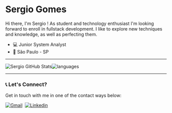 # Sergio Gomes
Hi there, I'm Sergio ! As student and technology enthusiast I'm looking forward to enroll in fullstack development. I like to explore new techniques and knowledge, as well as perfecting them. 

- :computer: Junior System Analyst
- :city_sunset: São Paulo - SP

 
----

![Sergio GitHub Stats](https://github-readme-stats.vercel.app/api/?username=sergioagomes&&show_icons=true&&theme=radical&line_height=27&count_private=true)![languages](https://github-readme-stats.vercel.app/api/top-langs/?username=sergioagomes&hide=scss&layout=compact&theme=radical&&show_icons=true&line_height=27&count_private=true)

----

### 📞 Let's Connect?
Get in touch with me in one of the contact ways below:

[![Gmail](https://img.shields.io/badge/-Gmail-EA4335?&logo=Gmail&logoColor=FFFFFF)](thesergio.gomes@gmail.com)&nbsp;
[![Linkedin](https://img.shields.io/badge/-Linkedln-0A66C2?&logo=Linkedin&logoColor=FFFFFF)](https://www.linkedin.com/in/sergio-augusto-gomes/)&nbsp;
